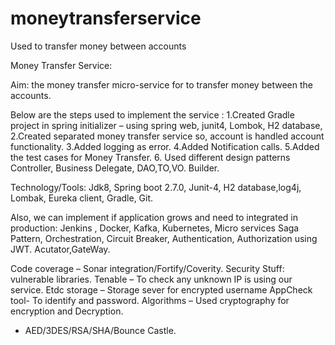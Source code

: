# moneytransferservice
Used to transfer money between accounts


Money Transfer Service:

Aim: the money transfer micro-service for to transfer money between the accounts.

Below are the steps used to implement the service :
1.Created Gradle project in spring initializer – using spring web, junit4, Lombok, H2 database,
2.Created separated money transfer service so, account is handled account functionality.
3.Added logging as error.
4.Added Notification calls.
5.Added the test cases for Money Transfer.
6. Used different design patterns Controller, Business Delegate, DAO,TO,VO. Builder.

Technology/Tools: Jdk8, Spring boot 2.7.0, Junit-4, H2 database,log4j, Lombak, Eureka client, Gradle, Git.

Also, we can implement if application grows and need to integrated in production: 
Jenkins , Docker, Kafka, Kubernetes, Micro services Saga Pattern,  Orchestration, Circuit Breaker, Authentication, Authorization using JWT. Acutator,GateWay.

Code coverage – Sonar integration/Fortify/Coverity.
Security Stuff: vulnerable libraries.
Tenable – To check any unknown IP is using our service.
Etdc storage – Storage sever for encrypted username
AppCheck tool- To identify 
and password.
Algorithms – Used cryptography for encryption and Decryption.
-	AED/3DES/RSA/SHA/Bounce Castle.













